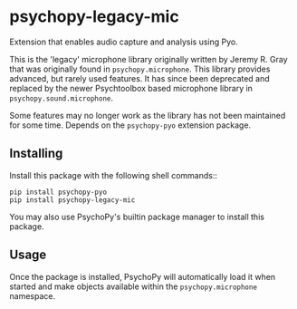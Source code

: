 # psychopy-legacy-mic

Extension that enables audio capture and analysis using Pyo.

This is the 'legacy' microphone library originally written by Jeremy R. Gray that was originally found in 
`psychopy.microphone`. This library provides advanced, but rarely used features. It has since been deprecated and 
replaced by the newer Psychtoolbox based microphone library in `psychopy.sound.microphone`.

Some features may no longer work as the library has not been maintained for some time. Depends on the `psychopy-pyo`
extension package.
    
## Installing

Install this package with the following shell commands:: 
    
    pip install psychopy-pyo 
    pip install psychopy-legacy-mic

You may also use PsychoPy's builtin package manager to install this package.

## Usage

Once the package is installed, PsychoPy will automatically load it when started and make objects available within the
`psychopy.microphone` namespace. 
